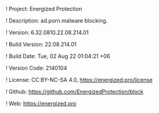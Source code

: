 ! Project: Energized Protection

! Description: ad.porn.malware blocking.

! Version: 6.32.0810.22.08.214.01

! Build Version: 22.08.214.01

! Build Date: Tue, 02 Aug 22 01:04:21 +06

! Version Code: 2140104

! License: CC BY-NC-SA 4.0, https://energized.pro/license

! Github: https://github.com/EnergizedProtection/block

! Web: https://energized.pro
